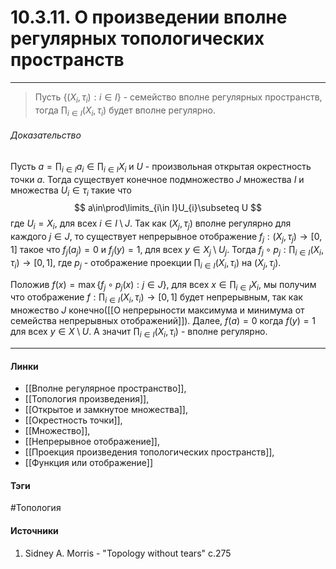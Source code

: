 # 10.3.11. О произведении вполне регулярных топологических пространств
***
>Пусть $\{(X_{i},\tau_{i}):i\in I\}$ - семейство вполне регулярных пространств, тогда $\prod_{i\in I}(X_{i},\tau_{i})$ будет вполне регулярно.

###### Доказательство
Пусть $a=\prod_{i\in I}a_{i}\in\prod_{i\in I}X_{i}$ и $U$ - произвольная открытая окрестность точки $a$. Тогда существует конечное подмножество $J$ множества $I$ и множества $U_{i}\in\tau_{i}$ такие что
$$
a\in\prod\limits_{i\in I}U_{i}\subseteq U
$$
где $U_{i}=X_{i}$, для всех $i\in I\setminus J$. Так как $(X_{j},\tau_{j})$ вполне регулярно для каждого $j\in J$, то существует непрерывное отображение $f_{j}:(X_{j},\tau_{j})\to[0,1]$ такое что $f_{j}(a_{j})=0$ и $f_{j}(y)=1$, для всех $y\in X_{j}\setminus U_{j}$. Тогда $f_{j}\circ p_{j}:\prod_{i\in I}(X_{i},\tau_{i})\to[0,1]$, где $p_{j}$ - отображение проекции $\prod_{i\in I}(X_{i},\tau_{i})$ на $(X_{j},\tau_{j})$.

Положив $f(x)=\max\{f_{j}\circ p_{j}(x):j\in J\}$, для всех $x\in\prod_{i\in I}X_{i}$, мы получим что отображение $f:\prod_{i\in I}(X_{i},\tau_{i})\to[0,1]$ будет непрерывным, так как множество $J$ конечно([[О непрерыности максимума и минимума от семейства непрерывных отображений]]). Далее, $f(a)=0$ когда $f(y)=1$ для всех $y\in X\setminus U$. А значит $\prod_{i\in I}(X_{i},\tau_{i})$ - вполне регулярно.
***
#### Линки
- [[Вполне регулярное пространство]],
- [[Топология произведения]],
- [[Открытое и замкнутое множества]],
- [[Окрестность точки]],
- [[Множество]],
- [[Непрерывное отображение]],
- [[Проекция произведения топологических пространств]],
- [[Функция или отображение]]
#### Тэги
 #Топология 
#### Источники
1. Sidney A. Morris - "Topology without tears" c.275